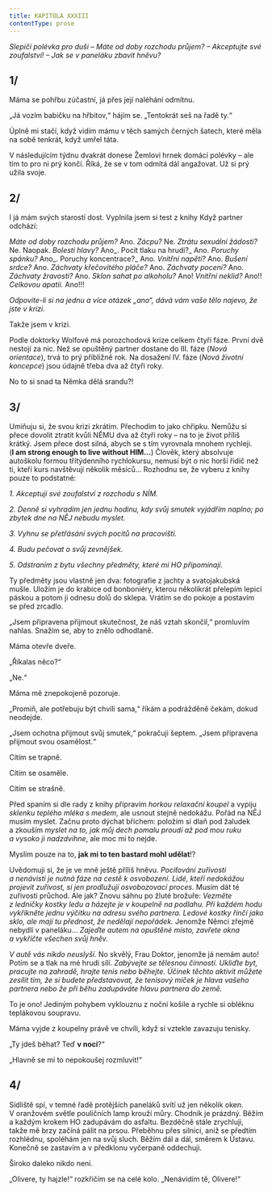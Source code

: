 ```yaml
---
title: KAPITOLA XXXIII
contentType: prose
---
```


<section>

_Slepičí polévka pro duši – Máte od doby rozchodu průjem? – Akceptujte své zoufalství! – Jak se v paneláku zbavit hněvu?_

## 1/

Máma se pohřbu zúčastní, já přes její naléhání odmítnu.

„Já vozím babičku na hřbitov,“ hájím se. „Tentokrát seš na řadě ty.“

Úplně mi stačí, když vidím mámu v těch samých černých šatech, které měla na sobě tenkrát, když umřel táta.

V následujícím týdnu dvakrát donese Žemlovi hrnek domácí polévky – ale tím to pro ni prý končí. Říká, že se v tom odmítá dál angažovat. Už si prý užila svoje.

## 2/

I já mám svých starostí dost. Vyplnila jsem si test z knihy Když partner odchází:

_Máte od doby rozchodu průjem?_ Ano. _Zácpu?_ Ne. _Ztrátu sexuální žádosti?_ Ne. Naopak. _Bolesti hlavy?_ Ano_. Pocit tlaku na hrudi?_ Ano. _Poruchy spánku?_ Ano_. Poruchy koncentrace?_ Ano. _Vnitřní napětí?_ Ano. _Bušení srdce?_ Ano. _Záchvaty křečovitého pláče?_ Ano. _Záchvaty pocení?_ Ano. _Záchvaty žravosti?_ Ano. _Sklon sahat po alkoholu?_ Ano! _Vnitřní neklid?_ Ano!! _Celkovou apatii._ Ano!!!

_Odpovíte-li si na jednu a více otázek „ano“, dává vám vaše tělo najevo, že jste v krizi._

Takže jsem v krizi.

Podle doktorky Wolfové má porozchodová krize celkem čtyři fáze. První dvě nestojí za nic. Než se opuštěný partner dostane do III. fáze (_Nová orientace_), trvá to prý přibližně rok. Na dosažení IV. fáze (_Nová životní koncepce_) jsou údajně třeba dva až čtyři roky.

No to si snad ta Němka dělá srandu?!

## 3/

Umiňuju si, že svou krizi zkrátím. Přechodím to jako chřipku. Nemůžu si přece dovolit ztratit kvůli NĚMU dva až čtyři roky – na to je život příliš krátký. Jsem přece dost silná, abych se s tím vyrovnala mnohem rychleji. (**I am strong enough to live without HIM…**) Člověk, který absolvuje autoškolu formou třítýdenního rychlokursu, nemusí být o nic horší řidič než ti, kteří kurs navštěvují několik měsíců… Rozhodnu se, že vyberu z knihy pouze to podstatné:

_1\. Akceptuji své zoufalství z rozchodu s NÍM._

_2\. Denně si vyhradím jen jednu hodinu, kdy svůj smutek vyjádřím naplno; po zbytek dne na NĚJ nebudu myslet._

_3\. Vyhnu se přetřásání svých pocitů na pracovišti._

_4\. Budu pečovat o svůj zevnějšek._

_5\. Odstraním z bytu všechny předměty, které mi HO připomínají._

Ty předměty jsou vlastně jen dva: fotografie z jachty a svatojakubská mušle. Uložím je do krabice od bonboniéry, kterou několikrát přelepím lepicí páskou a potom ji odnesu dolů do sklepa. Vrátím se do pokoje a postavím se před zrcadlo.

„Jsem připravena přijmout skutečnost, že náš vztah skončil,“ promluvím nahlas. Snažím se, aby to znělo odhodlaně.

Máma otevře dveře.

„Říkalas něco?“

„Ne.“

Máma mě znepokojeně pozoruje.

„Promiň, ale potřebuju být chvíli sama,“ říkám a podrážděně čekám, dokud neodejde.

„Jsem ochotna přijmout svůj smutek,“ pokračuji šeptem. „Jsem připravena přijmout svou osamělost.“

Cítím se trapně.

Cítím se osaměle.

Cítím se strašně.

Před spaním si dle rady z knihy připravím _horkou relaxační koupel_ a vypiju _sklenku teplého mléka s medem_, ale usnout stejně nedokážu. Pořád na NĚJ musím myslet. Začnu proto dýchat břichem: položím si dlaň pod žaludek a zkouším _myslet na to, jak můj dech pomalu proudí až pod mou ruku a vysoko ji nadzdvihne_, ale moc mi to nejde.

Myslím pouze na to, **jak mi to ten bastard mohl udělat**!?

Uvědomuji si, že je ve mně ještě příliš hněvu. _Pociťování zuřivosti_ _a nenávisti je nutná fáze na cestě k osvobození. Lidé, kteří nedokážou projevit zuřivost, si jen prodlužují osvobozovací proces._ Musím dát té zuřivosti průchod. Ale jak? Znovu sáhnu po žluté brožuře: _Vezměte z ledničky kostky ledu a házejte je v koupelně na podlahu. Při každém hodu vykřikněte jednu výčitku na adresu svého partnera. Ledové kostky řinčí jako sklo, ale mají tu přednost, že nedělají nepořádek._ Jenomže Němci zřejmě nebydlí v paneláku… _Zajeďte autem na opuštěné místo, zavřete okna a vykřičte všechen svůj hněv._

_V autě vás nikdo neuslyší._ No skvělý, Frau Doktor, jenomže já nemám auto! Potím se a tlak na mé hrudi sílí. _Zabývejte se tělesnou činností. Ukliďte byt, pracujte na zahradě, hrajte tenis nebo běhejte. Účinek těchto aktivit můžete zesílit tím, že si budete představovat, že tenisový míček je hlava vašeho partnera nebo že při běhu zadupáváte hlavu partnera do země._

To je ono! Jediným pohybem vyklouznu z noční košile a rychle si obléknu teplákovou soupravu.

Máma vyjde z koupelny právě ve chvíli, když si vztekle zavazuju tenisky.

„Ty jdeš běhat? Teď **v noci**?“

„Hlavně se mi to nepokoušej rozmluvit!“

## 4/

Sídliště spí, v temné řadě protějších paneláků svítí už jen několik oken. V oranžovém světle pouličních lamp krouží můry. Chodník je prázdný. Běžím a každým krokem HO zadupávám do asfaltu. Bezděčně stále zrychluji, takže mě brzy začíná pálit na prsou. Přeběhnu přes silnici, aniž se předtím rozhlédnu, spoléhám jen na svůj sluch. Běžím dál a dál, směrem k Ústavu. Konečně se zastavím a v předklonu vyčerpaně oddechuji.

Široko daleko nikdo není.

„Olivere, ty hajzle!“ rozkřičím se na celé kolo. „Nenávidím tě, Olivere!“

</section>
